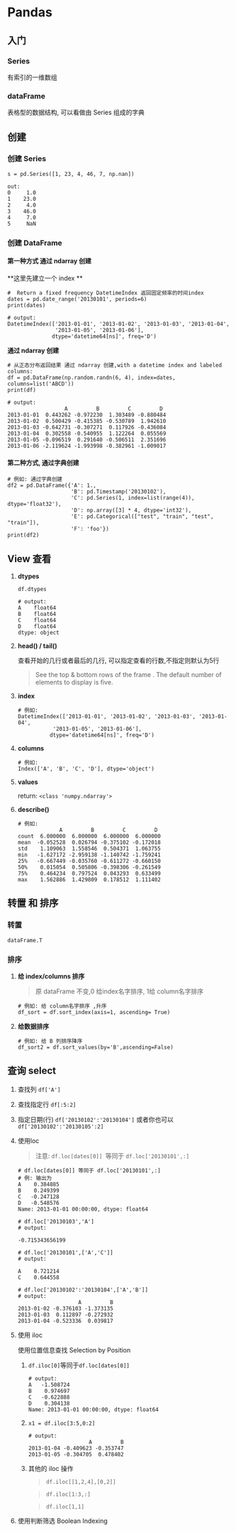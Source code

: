 # Pandas

## 入门


### Series

有索引的一维数组

### dataFrame

表格型的数据结构, 可以看做由 Series 组成的字典


## 创建

### 创建 Series

```
s = pd.Series([1, 23, 4, 46, 7, np.nan])

out:
0     1.0
1    23.0
2     4.0
3    46.0
4     7.0
5     NaN
```

### 创建 DataFrame

#### 第一种方式 通过 ndarray 创建

**这里先建立一个 index **

```
#  Return a fixed frequency DatetimeIndex 返回固定频率的时间index
dates = pd.date_range('20130101', periods=6)
print(dates)

# output:
DatetimeIndex(['2013-01-01', '2013-01-02', '2013-01-03', '2013-01-04',
               '2013-01-05', '2013-01-06'],
              dtype='datetime64[ns]', freq='D')
```

**通过 ndarray 创建**

```
# 从正态分布返回结果 通过 ndarray 创建,with a datetime index and labeled columns:
df = pd.DataFrame(np.random.randn(6, 4), index=dates, columns=list('ABCD'))
print(df)

# output:
                  A         B         C         D
2013-01-01  0.443262 -0.972230  1.303489 -0.880484
2013-01-02  0.500429 -0.415385 -0.530789  1.942610
2013-01-03 -0.642731 -0.307271  0.117926 -0.436084
2013-01-04  0.302558 -0.540955  1.122264  0.055569
2013-01-05 -0.096519  0.291640 -0.506511  2.351696
2013-01-06 -2.119624 -1.993998 -0.382961 -1.009017

```

#### 第二种方式, 通过字典创建

```
# 例如: 通过字典创建
df2 = pd.DataFrame({'A': 1.,
                    'B': pd.Timestamp('20130102'),
                    'C': pd.Series(1, index=list(range(4)), dtype='float32'),
                    'D': np.array([3] * 4, dtype='int32'),
                    'E': pd.Categorical(["test", "train", "test", "train"]),
                    'F': 'foo'})
print(df2)
```


## View 查看

1. **dtypes** 

	```
	df.dtypes
	
	# output:
	A    float64
	B    float64
	C    float64
	D    float64
	dtype: object
	```

2. **head() / tail()**

	查看开始的几行或者最后的几行, 可以指定查看的行数,不指定则默认为5行
	
	> See the top & bottom rows of the frame . The default number of elements to display is five. 

3. **index**

	

	```
	# 例如:
	DatetimeIndex(['2013-01-01', '2013-01-02', '2013-01-03', '2013-01-04',
               '2013-01-05', '2013-01-06'],
              dtype='datetime64[ns]', freq='D')

	```

4. **columns**

	```
	# 例如:
	Index(['A', 'B', 'C', 'D'], dtype='object')

	```

5. **values**

	return:   ```<class 'numpy.ndarray'>```

6. **describe()**


	```
	# 例如:
	             A         B         C         D
	count  6.000000  6.000000  6.000000  6.000000
	mean  -0.052528  0.026794 -0.375102 -0.172018
	std    1.109063  1.558546  0.504371  1.063755
	min   -1.627172 -2.959138 -1.140742 -1.759241
	25%   -0.667449 -0.035760 -0.611272 -0.660150
	50%    0.015054  0.505806 -0.398306 -0.261549
	75%    0.464234  0.797524  0.043293  0.633499
	max    1.562886  1.429809  0.178512  1.111402
	```

## 转置 和 排序

### 转置

```dataFrame.T```

### 排序

1. **给 index/columns 排序**

	>原 dataFrame 不变,0 给index名字排序, 1给 column名字排序

	```
	# 例如: 给 column名字排序 ,升序
	df_sort = df.sort_index(axis=1, ascending= True)
	```

2. **给数据排序**

	```
	# 例如: 给 B 列排序降序
	df_sort2 = df.sort_values(by='B',ascending=False)
	```

## 查询 select

1. 查找列 ```df['A']```
2. 查找指定行 ```df[:5:2]```
3. 指定日期(行) ``` df['20130102':'20130104'] ``` 或者你也可以 ```df['20130102':'20130105':2]```
4. 使用loc  

	
	> 注意: ```df.loc[dates[0]] ```等同于 ```df.loc['20130101',:]```

	```
	# df.loc[dates[0]] 等同于 df.loc['20130101',:]
	# 例: 输出为
	A    0.384885
	B    0.249399
	C   -0.247128
	D   -0.548576
	Name: 2013-01-01 00:00:00, dtype: float64
	```
	
	```
	# df.loc['20130103','A']
	# output: 
	
	-0.715343656199
	```
	
	
	```
	# df.loc['20130101',['A','C']]
	# output: 
	
	A    0.721214
	C    0.644558
	```

	```
	# df.loc['20130102':'20130104',['A','B']]
	# output:
	                   A         B
	2013-01-02 -0.376103 -1.373135
	2013-01-03  0.112897 -0.272932
	2013-01-04 -0.523336  0.039817	
	
	```

5. 使用 iloc

	使用位置信息查找  Selection by Position

	1. ```df.iloc[0]```等同于```df.loc[dates[0]]```

		```
		# output: 
		A   -1.508724
		B    0.974697
		C   -0.622888
		D    0.304138
		Name: 2013-01-01 00:00:00, dtype: float64
		```

	2. ```x1 = df.iloc[3:5,0:2]```

		```
		# output:
		                   A         B
		2013-01-04 -0.409623 -0.353747
		2013-01-05 -0.304705  0.478402
		```

	3. 其他的 iloc 操作

		> ``` df.iloc[[1,2,4],[0,2]] ```
		
		> ``` df.iloc[1:3,:] ```

		> ``` df.iloc[1,1] ```


6. 使用判断筛选  Boolean Indexing











